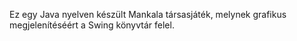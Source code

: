 Ez egy Java nyelven készült Mankala társasjáték, melynek grafikus megjelenítéséért a Swing könyvtár felel.